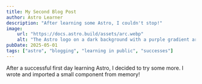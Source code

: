 ```yaml
---
title: My Second Blog Post
author: Astro Learner
description: "After learning some Astro, I couldn't stop!"
image:
    url: "https://docs.astro.build/assets/arc.webp"
    alt: "The Astro logo on a dark background with a purple gradient arc."
pubDate: 2025-05-01
tags: ["astro", "blogging", "learning in public", "successes"]
---
```

After a successful first day learning Astro, I decided to try some more. I wrote and imported a small component from memory!